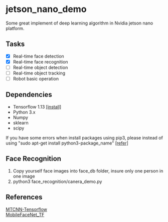 # jetson_nano_demo
Some great implement of deep learning algorithm in Nvidia jetson nano platform.
## Tasks
- [X] Real-time face detection
- [X] Real-time face recognition
- [ ] Real-time object detection
- [ ] Real-time object tracking
- [ ] Robot basic operation

## Dependencies
- Tensorflow 1.13 [[install]](https://devtalk.nvidia.com/default/topic/1048776/official-tensorflow-for-jetson-nano-/)
- Python 3.x
- Numpy
- sklearn
- scipy

If you have some errors when install packages using pip3,
please instead of using "sudo apt-get install python3-package_name" [[refer]](https://devtalk.nvidia.com/default/topic/1050614/jetson-nano/cannot-import-scipy-on-jetson-nano/)

## Face Recognition
1. Copy yourself face images into face_db folder, insure only one person in one image
2. python3 face_recognition/canera_demo.py

## References
[MTCNN-Tensorflow](https://github.com/AITTSMD/MTCNN-Tensorflow)  
[MobileFaceNet_TF](https://github.com/sirius-ai/MobileFaceNet_TF)
